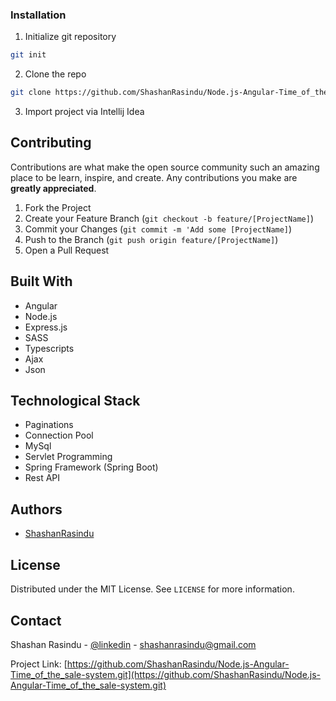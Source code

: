 ### Installation

1. Initialize git repository
```sh
git init
```
2. Clone the repo
```sh
git clone https://github.com/ShashanRasindu/Node.js-Angular-Time_of_the_sale-system
```
3. Import project via Intellij Idea

## Contributing

Contributions are what make the open source community such an amazing place to be learn, inspire, and create. Any contributions you make are **greatly appreciated**.

1. Fork the Project
2. Create your Feature Branch (`git checkout -b feature/[ProjectName]`)
3. Commit your Changes (`git commit -m 'Add some [ProjectName]`)
4. Push to the Branch (`git push origin feature/[ProjectName]`)
5. Open a Pull Request

## Built With

+ Angular 
+ Node.js
+ Express.js
+ SASS
+ Typescripts 
+ Ajax
+ Json




## Technological Stack

+ Paginations
+ Connection Pool
+ MySql
+ Servlet Programming
+ Spring Framework (Spring Boot)
+ Rest API

## Authors

- [ShashanRasindu](https://github.com/ShashanRasindu)

## License

Distributed under the MIT License. See `LICENSE` for more information.

## Contact

Shashan Rasindu - [@linkedin](https://www.linkedin.com/in/shashan-rasindu-a44308158/) - shashanrasindu@gmail.com

Project Link: [https://github.com/ShashanRasindu/Node.js-Angular-Time_of_the_sale-system.git](https://github.com/ShashanRasindu/Node.js-Angular-Time_of_the_sale-system.git)
